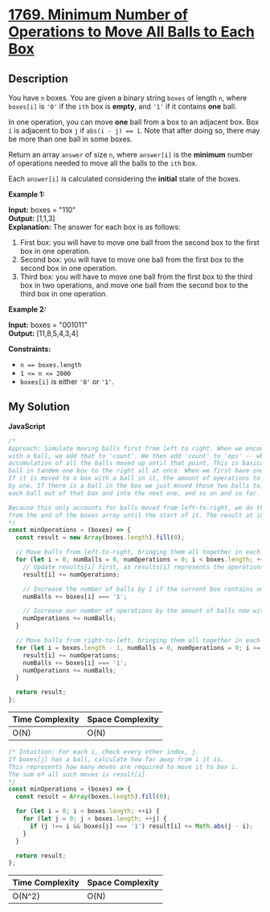 # [1769. Minimum Number of Operations to Move All Balls to Each Box](https://leetcode.com/problems/minimum-number-of-operations-to-move-all-balls-to-each-box)

## Description

You have `n` boxes. You are given a binary string `boxes` of length `n`, where `boxes[i]` is `'0'` if the `ith` box is **empty**, and `'1'` if it contains **one** ball.

In one operation, you can move **one** ball from a box to an adjacent box. Box `i` is adjacent to box `j` if `abs(i - j) == 1`. Note that after doing so, there may be more than one ball in some boxes.

Return an array `answer` of size `n`, where `answer[i]` is the **minimum** number of operations needed to move all the balls to the `ith` box.

Each `answer[i]` is calculated considering the **initial** state of the boxes.

**Example 1:**

**Input:** boxes = "110"  
**Output:** \[1,1,3\]  
**Explanation:** The answer for each box is as follows:

1. First box: you will have to move one ball from the second box to the first box in one operation.
2. Second box: you will have to move one ball from the first box to the second box in one operation.
3. Third box: you will have to move one ball from the first box to the third box in two operations, and move one ball from the second box to the third box in one operation.

**Example 2:**

**Input:** boxes = "001011"  
**Output:** \[11,8,5,4,3,4\]

**Constraints:**

- `n == boxes.length`
- `1 <= n <= 2000`
- `boxes[i]` is either `'0'` or `'1'`.

## My Solution

**JavaScript**

```js
/*
Approach: Simulate moving balls first from left to right. When we encounter a box
with a ball, we add that to 'count'. We then add 'count' to 'ops' -- which serves as an
accumulation of all the balls moved up until that point. This is basically simulating moving each
ball in tandem one box to the right all at once. When we first have one ball, it requires one operation to move.
If it is moved to a box with a ball in it, the amount of operations to move all those balls to the next box increases
by one. If there is a ball in the box we just moved those two balls to, we now require 3 operations to simulating moving
each ball out of that box and into the next one, and so on and so far.

Because this only accounts for balls moved from left-to-right, we do the same process for right-to-left balls, iterating
from the end of the boxes array until the start of it. The result at index is is the summation of these two calculations.
*/
const minOperations = (boxes) => {
  const result = new Array(boxes.length).fill(0);

  // Move balls from left-to-right, bringing them all together in each new box
  for (let i = 0, numBalls = 0, numOperations = 0; i < boxes.length; ++i) {
    // Update results[i] first, as results[i] represents the operations required to move balls from 0 to i - 1
    result[i] += numOperations;

    // Increase the number of balls by 1 if the current box contains one
    numBalls += boxes[i] === '1';

    // Increase our number of operations by the amount of balls now within this box
    numOperations += numBalls;
  }

  // Move balls from right-to-left, bringing them all together in each new box
  for (let i = boxes.length - 1, numBalls = 0, numOperations = 0; i >= 0; --i) {
    result[i] += numOperations;
    numBalls += boxes[i] === '1';
    numOperations += numBalls;
  }

  return result;
};
```

| Time Complexity | Space Complexity |
| --------------- | ---------------- |
| O(N)            | O(N)             |

```js
/* Intuition: For each i, check every other index, j.
If boxes[j] has a ball, calculate how far away from i it is.
This represents how many moves are required to move it to box i.
The sum of all such moves is result[i].
*/
const minOperations = (boxes) => {
  const result = Array(boxes.length).fill(0);

  for (let i = 0; i < boxes.length; ++i) {
    for (let j = 0; j < boxes.length; ++j) {
      if (j !== i && boxes[j] === '1') result[i] += Math.abs(j - i);
    }
  }

  return result;
};
```

| Time Complexity | Space Complexity |
| --------------- | ---------------- |
| O(N^2)          | O(N)             |
